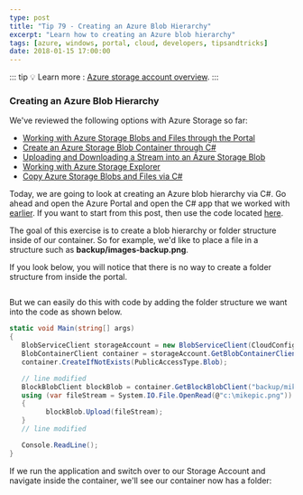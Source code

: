```yaml
---
type: post
title: "Tip 79 - Creating an Azure Blob Hierarchy"
excerpt: "Learn how to creating an Azure blob hierarchy"
tags: [azure, windows, portal, cloud, developers, tipsandtricks]
date: 2018-01-15 17:00:00
---
```


::: tip
:bulb: Learn more : [Azure storage account overview](https://docs.microsoft.com/azure/storage/common/storage-account-overview?WT.mc_id=docs-azuredevtips-azureappsdev).
:::

### Creating an Azure Blob Hierarchy

We've reviewed the following options with Azure Storage so far:

* [Working with Azure Storage Blobs and Files through the Portal](https://microsoft.github.io/AzureTipsAndTricks/blog/tip74.html)
* [Create an Azure Storage Blob Container through C#](https://microsoft.github.io/AzureTipsAndTricks/blog/tip75.html)
* [Uploading and Downloading a Stream into an Azure Storage Blob](https://microsoft.github.io/AzureTipsAndTricks/blog/tip76.html)
* [Working with Azure Storage Explorer](https://microsoft.github.io/AzureTipsAndTricks/blog/tip77.html)
* [Copy Azure Storage Blobs and Files via C#](https://microsoft.github.io/AzureTipsAndTricks/blog/tip78.html)

Today, we are going to look at creating an Azure blob hierarchy via C#. Go ahead and open the Azure Portal and open the C# app that we worked with [earlier](https://microsoft.github.io/AzureTipsAndTricks/blog/tip75.html). If you want to start from this post, then use the code located [here](https://github.com/mbcrump/azurestorage?WT.mc_id=github-azuredevtips-azureappsdev).

The goal of this exercise is to create a blob hierarchy or folder structure inside of our container. So for example, we'd like to place a file in a structure such as **backup/images-backup.png**. 


If you look below, you will notice that there is no way to create a folder structure from inside the portal. 

<img :src="$withBase('/files/blobfolder1.png')">

But we can easily do this with code by adding the folder structure we want into the code as shown below.

```csharp
static void Main(string[] args)
{
   BlobServiceClient storageAccount = new BlobServiceClient(CloudConfigurationManager.GetSetting("StorageConnection"));
   BlobContainerClient container = storageAccount.GetBlobContainerClient("images-backup");
   container.CreateIfNotExists(PublicAccessType.Blob);

   // line modified
   BlockBlobClient blockBlob = container.GetBlockBlobClient("backup/mikepic.png");
   using (var fileStream = System.IO.File.OpenRead(@"c:\mikepic.png"))
   {
         blockBlob.Upload(fileStream);
   }
   // line modified

   Console.ReadLine();
}
```

If we run the application and switch over to our Storage Account and navigate inside the container, we'll see our container now has a folder:

<img :src="$withBase('/files/blobfolder2.png')">
